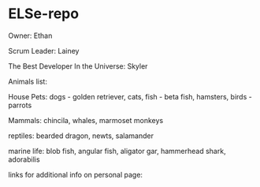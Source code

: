 # ELSe-repo

Owner: Ethan

Scrum Leader: Lainey

The Best Developer In the Universe: Skyler

Animals list:

House Pets:
dogs - golden retriever,
cats,
fish - beta fish,
hamsters,
birds - parrots

Mammals:
chincila,
whales,
marmoset monkeys

reptiles:
bearded dragon,
newts,
salamander

marine life:
blob fish,
angular fish,
aligator gar,
hammerhead shark,
adorabilis

links for additional info on personal page:
